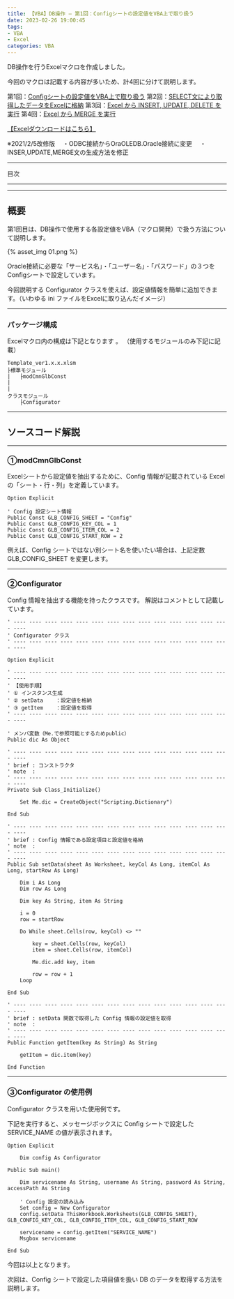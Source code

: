 ```yaml
---
title: 【VBA】DB操作 – 第1回：Configシートの設定値をVBA上で取り扱う
date: 2023-02-26 19:00:45
tags:
- VBA
- Excel
categories: VBA
---
```


DB操作を行うExcelマクロを作成しました。

今回のマクロは記載する内容が多いため、計4回に分けて説明します。

第1回：[Configシートの設定値をVBA上で取り扱う](/2023/02/26/21-excel1-config-sheet-excel-vba/)
第2回：[SELECT文により取得したデータをExcelに格納](/2023/02/26/22-excel2-sql-select-excel-vba/)
第3回：[Excel から INSERT, UPDATE, DELETE を実行](/2023/02/26/23-excel3-sql-insert-update-delete-excel-vba/)
第4回：[Excel から MERGE を実行](/2023/02/26/24-excel4-sql-merge-excel-vba/)

[【Excelダウンロードはこちら】](https://github.com/atman-33/template-excel-vba/tree/main/Template_OracleDB%E6%93%8D%E4%BD%9C)

※2021/2/5改修版
　・ODBC接続からOraOLEDB.Oracle接続に変更
　・INSER,UPDATE,MERGE文の生成方法を修正

___
目次
<!-- toc -->

___

___
## 概要
第1回目は、DB操作で使用する各設定値をVBA（マクロ開発）で扱う方法について説明します。

{% asset_img 01.png %}

Oracle接続に必要な「サービス名」・「ユーザー名」・「パスワード」の３つをConfigシートで設定しています。

今回説明する Configurator クラスを使えば、設定値情報を簡単に追加できます。（いわゆる ini ファイルをExcelに取り込んだイメージ）

___
### パッケージ構成
Excelマクロ内の構成は下記となります 。
（使用するモジュールのみ下記に記載）

```
Template_ver1.x.x.xlsm
├標準モジュール
|   ├modCmnGlbConst
|
|
クラスモジュール
    ├Configurator
```

___
## ソースコード解説

___
### ①modCmnGlbConst
Excelシートから設定値を抽出するために、Config 情報が記載されている Excel の「シート・行・列」を定義しています。

```
Option Explicit

' Config 設定シート情報
Public Const GLB_CONFIG_SHEET = "Config"
Public Const GLB_CONFIG_KEY_COL = 1
Public Const GLB_CONFIG_ITEM_COL = 2
Public Const GLB_CONFIG_START_ROW = 2
```

例えば、Config シートではない別シート名を使いたい場合は、上記定数 GLB_CONFIG_SHEET を変更します。

___
### ②Configurator
Config 情報を抽出する機能を持ったクラスです。
解説はコメントとして記載しています。

```
' ---- ---- ---- ---- ---- ---- ---- ---- ---- ---- ---- ---- ---- ---- ----
' Configurator クラス
' ---- ---- ---- ---- ---- ---- ---- ---- ---- ---- ---- ---- ---- ---- ----

Option Explicit

' ---- ---- ---- ---- ---- ---- ---- ---- ---- ---- ---- ---- ---- ---- ----
' 【使用手順】
' ① インスタンス生成
' ② setData    ：設定値を格納
' ③ getItem    ：設定値を取得
' ---- ---- ---- ---- ---- ---- ---- ---- ---- ---- ---- ---- ---- ---- ----

' メンバ変数（Me.で参照可能とするためpublic）
Public dic As Object

' ---- ---- ---- ---- ---- ---- ---- ---- ---- ---- ---- ---- ---- ---- ----
' brief : コンストラクタ
' note  :
' ---- ---- ---- ---- ---- ---- ---- ---- ---- ---- ---- ---- ---- ---- ----
Private Sub Class_Initialize()

    Set Me.dic = CreateObject("Scripting.Dictionary")

End Sub

' ---- ---- ---- ---- ---- ---- ---- ---- ---- ---- ---- ---- ---- ---- ----
' brief : Config 情報である設定項目と設定値を格納
' note  :
' ---- ---- ---- ---- ---- ---- ---- ---- ---- ---- ---- ---- ---- ---- ----
Public Sub setData(sheet As Worksheet, keyCol As Long, itemCol As Long, startRow As Long)

    Dim i As Long
    Dim row As Long

    Dim key As String, item As String

    i = 0
    row = startRow

    Do While sheet.Cells(row, keyCol) <> ""

        key = sheet.Cells(row, keyCol)
        item = sheet.Cells(row, itemCol)

        Me.dic.add key, item

        row = row + 1
    Loop

End Sub

' ---- ---- ---- ---- ---- ---- ---- ---- ---- ---- ---- ---- ---- ---- ----
' brief : setData 関数で取得した Config 情報の設定値を取得
' note  :
' ---- ---- ---- ---- ---- ---- ---- ---- ---- ---- ---- ---- ---- ---- ----
Public Function getItem(key As String) As String

    getItem = dic.item(key)

End Function
```

___
### ③Configurator の使用例
Configurator クラスを用いた使用例です。

下記を実行すると、メッセージボックスに Config シートで設定した SERVICE_NAME の値が表示されます。

```
Option Explicit

    Dim config As Configurator

Public Sub main()

    Dim servicename As String, username As String, password As String, accessPath As String

    ' Config 設定の読み込み
    Set config = New Configurator
    config.setData ThisWorkbook.Worksheets(GLB_CONFIG_SHEET), GLB_CONFIG_KEY_COL, GLB_CONFIG_ITEM_COL, GLB_CONFIG_START_ROW

    servicename = config.getItem("SERVICE_NAME")
    Msgbox servicename

End Sub
```

今回は以上となります。

次回は、Config シートで設定した項目値を扱い DB のデータを取得する方法を説明します。
